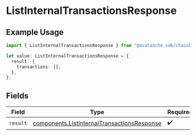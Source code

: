 # ListInternalTransactionsResponse

## Example Usage

```typescript
import { ListInternalTransactionsResponse } from "@avalanche-sdk/chainkit/models/operations";

let value: ListInternalTransactionsResponse = {
  result: {
    transactions: [],
  },
};
```

## Fields

| Field                                                                                                      | Type                                                                                                       | Required                                                                                                   | Description                                                                                                |
| ---------------------------------------------------------------------------------------------------------- | ---------------------------------------------------------------------------------------------------------- | ---------------------------------------------------------------------------------------------------------- | ---------------------------------------------------------------------------------------------------------- |
| `result`                                                                                                   | [components.ListInternalTransactionsResponse](../../models/components/listinternaltransactionsresponse.md) | :heavy_check_mark:                                                                                         | N/A                                                                                                        |